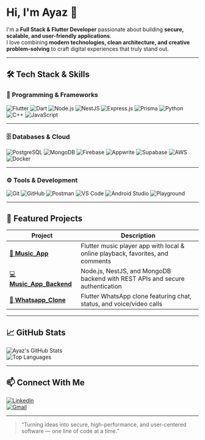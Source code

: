 # Hi, I'm Ayaz 👋  

I'm a **Full Stack & Flutter Developer** passionate about building **secure, scalable, and user-friendly applications**.  
I love combining **modern technologies, clean architecture, and creative problem-solving** to craft digital experiences that truly stand out.  

---

## 🛠 Tech Stack & Skills  

### 🚀 Programming & Frameworks  
![Flutter](https://img.shields.io/badge/Flutter-02569B?style=flat&logo=flutter&logoColor=white)
![Dart](https://img.shields.io/badge/Dart-0175C2?style=flat&logo=dart&logoColor=white)
![Node.js](https://img.shields.io/badge/Node.js-339933?style=flat&logo=node.js&logoColor=white)
![NestJS](https://img.shields.io/badge/NestJS-E0234E?style=flat&logo=nestjs&logoColor=white)
![Express.js](https://img.shields.io/badge/Express.js-000000?style=flat&logo=express&logoColor=white)
![Prisma](https://img.shields.io/badge/Prisma-2D3748?style=flat&logo=prisma&logoColor=white)
![Python](https://img.shields.io/badge/Python-3776AB?style=flat&logo=python&logoColor=white)
![C++](https://img.shields.io/badge/C++-00599C?style=flat&logo=c%2B%2B&logoColor=white)
![JavaScript](https://img.shields.io/badge/JavaScript-F7DF1E?style=flat&logo=javascript&logoColor=black)

---

### 🗄 Databases & Cloud  
![PostgreSQL](https://img.shields.io/badge/PostgreSQL-4169E1?style=flat&logo=postgresql&logoColor=white)
![MongoDB](https://img.shields.io/badge/MongoDB-47A248?style=flat&logo=mongodb&logoColor=white)
![Firebase](https://img.shields.io/badge/Firebase-FFCA28?style=flat&logo=firebase&logoColor=black)
![Appwrite](https://img.shields.io/badge/Appwrite-FF007F?style=flat&logo=appwrite&logoColor=white)
![Supabase](https://img.shields.io/badge/Supabase-3ECF8E?style=flat&logo=supabase&logoColor=white)
![AWS](https://img.shields.io/badge/AWS-232F3E?style=flat&logo=amazon-aws&logoColor=white)
![Docker](https://img.shields.io/badge/Docker-2496ED?style=flat&logo=docker&logoColor=white)

---

### ⚙️ Tools & Development  
![Git](https://img.shields.io/badge/Git-F05032?style=flat&logo=git&logoColor=white)
![GitHub](https://img.shields.io/badge/GitHub-181717?style=flat&logo=github&logoColor=white)
![Postman](https://img.shields.io/badge/Postman-FF6C37?style=flat&logo=postman&logoColor=white)
![VS Code](https://img.shields.io/badge/VS%20Code-007ACC?style=flat&logo=visual-studio-code&logoColor=white)
![Android Studio](https://img.shields.io/badge/Android%20Studio-3DDC84?style=flat&logo=android-studio&logoColor=white)
![Playground](https://img.shields.io/badge/Playground-4285F4?style=flat&logo=google-cloud&logoColor=white)

---

## 📂 Featured Projects  

| Project | Description |
|----------|-------------|
| [🎵 **Music_App**](https://github.com/ayaz-hs-dev/Music_App) | Flutter music player app with local & online playback, favorites, and comments |
| [💻 **Music_App_Backend**](https://github.com/ayaz-hs-dev/Music_App_Backend) | Node.js, NestJS, and MongoDB backend with REST APIs and secure authentication |
| [📱 **Whatsapp_Clone**](https://github.com/ayaz-hs-dev/Whatsapp_Clone) | Flutter WhatsApp clone featuring chat, status, and voice/video calls |

---

## 📈 GitHub Stats  

![Ayaz's GitHub Stats](https://github-readme-stats.vercel.app/api?username=ayaz-hs-dev&show_icons=true&theme=radical)  
![Top Languages](https://github-readme-stats.vercel.app/api/top-langs/?username=ayaz-hs-dev&layout=compact&theme=radical)

---

## 📫 Connect With Me  

[![LinkedIn](https://img.shields.io/badge/LinkedIn-0077B5?style=flat&logo=linkedin&logoColor=white)](https://www.linkedin.com/in/ayaz-hussain-shah-975534376)  
[![Gmail](https://img.shields.io/badge/Gmail-D14836?style=flat&logo=gmail&logoColor=white)](mailto:ayaz.hussain.shah.dev@gmail.com)

---

> “Turning ideas into secure, high-performance, and user-centered software — one line of code at a time.”